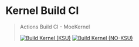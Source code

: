 # Kernel Build CI
> Actions Build CI - MoeKernel
>
> [![Build Kernel (KSU)](https://github.com/whyakari/kernel_build_actions/actions/workflows/build.yml/badge.svg?branch=main&event=workflow_dispatch)](https://github.com/whyakari/kernel_build_actions/actions/workflows/build.yml) 
> [![Build Kernel (NO-KSU)](https://github.com/whyakari/kernel_build_actions/actions/workflows/build_non_ksu.yml/badge.svg?event=workflow_dispatch)](https://github.com/whyakari/kernel_build_actions/actions/workflows/build_non_ksu.yml)
